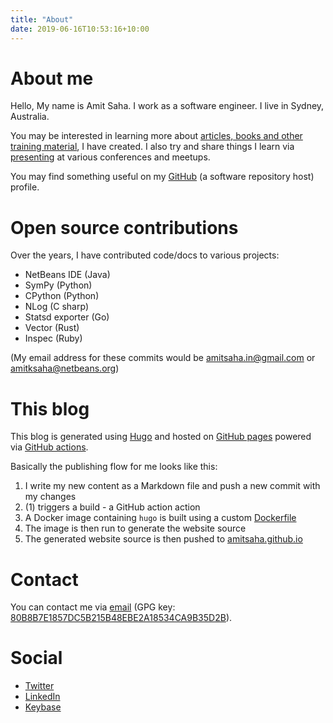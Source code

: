 ```yaml
---
title: "About"
date: 2019-06-16T10:53:16+10:00
---
```


# About me

Hello, My name is Amit Saha. I work as a software engineer. I live in Sydney, Australia. 

You may be interested in learning more about [articles, books and other training material](../writings-trainings/),
I have created. I also try and share things I learn via [presenting](../talks/) at various conferences and meetups.

You may find something useful on my [GitHub](https://github.com/amitsaha) (a software repository host)
profile. 

# Open source contributions

Over the years, I have contributed code/docs to various projects:

- NetBeans IDE (Java)
- SymPy (Python)
- CPython (Python)
- NLog (C sharp)
- Statsd exporter (Go)
- Vector (Rust)
- Inspec (Ruby)

(My email address for these commits would be amitsaha.in@gmail.com or amitksaha@netbeans.org)

# This blog

This blog is generated using [Hugo](https://gohugo.io) and hosted on 
[GitHub pages](https://github.com/amitsaha/amitsaha.github.io) powered via [GitHub actions](https://github.com/amitsaha/echorand.me/blob/master/.github/workflows/main.yml). 

Basically the publishing flow for me looks like this:

1. I write my new content as a Markdown file and push a new commit with my changes
1. (1) triggers a build - a GitHub action action
1. A Docker image containing `hugo` is built using a custom [Dockerfile](https://github.com/amitsaha/echorand.me/blob/master/Dockerfile)
1. The image is then run to generate the website source
1. The generated website source is then pushed to [amitsaha.github.io](https://github.com/amitsaha/amitsaha.github.io)


# Contact

You can contact me via [email](mailto:mail@echorand.me) (GPG key: [80B8B7E1857DC5B215B48EBE2A18534CA9B35D2B](https://keys.openpgp.org/search?q=mail%40echorand.me)).

# Social

- [Twitter](http://twitter.com/echorand) 
- [LinkedIn](https://au.linkedin.com/in/echorand)
- [Keybase](https://keybase.io/amitsaha)

